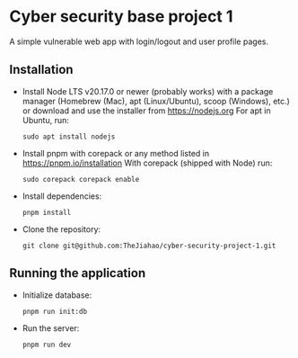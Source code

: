 # Cyber security base project 1

A simple vulnerable web app with login/logout and user profile pages.

## Installation

- Install Node LTS v20.17.0 or newer (probably works) with a package manager (Homebrew (Mac), apt (Linux/Ubuntu), scoop (Windows), etc.) or download and use the installer from https://nodejs.org
  For apt in Ubuntu, run:

    ```console
    sudo apt install nodejs
    ```

- Install pnpm with corepack or any method listed in https://pnpm.io/installation
  With corepack (shipped with Node) run:

    ```console
    sudo corepack corepack enable
    ```

- Install dependencies:

    ```console
    pnpm install
    ```

- Clone the repository:

    ```console
    git clone git@github.com:TheJiahao/cyber-security-project-1.git
    ```

## Running the application

- Initialize database:

    ```console
    pnpm run init:db
    ```

- Run the server:

    ```console
    pnpm run dev
    ```
